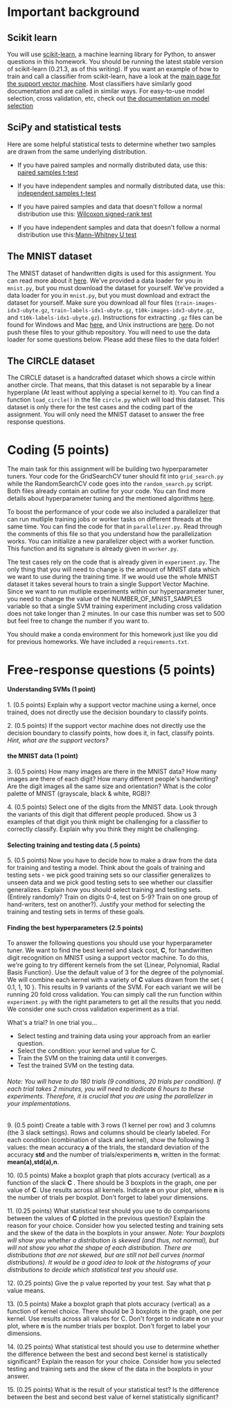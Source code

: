 
# Important background

## Scikit learn

You will use [scikit-learn](http://scikit-learn.org/stable/index.html), a machine learning library for Python, to answer questions in this homework. 
You should be running the latest stable version of scikit-learn (0.21.3, as of this writing).
If you want an example of how to train and call a classifier from scikit-learn, have a look at the [main page for the support vector machine](http://scikit-learn.org/stable/modules/svm.html#multi-class-classification).
Most classifiers have similarly good documentation and are called in similar ways.
For easy-to-use model selection, cross validation, etc, check out [the documentation on model selection](http://scikit-learn.org/stable/model_selection.html#model-selection)

## SciPy and statistical tests
Here are some helpful statistical tests to determine whether two samples are drawn from the same underlying distribution.

* If you have paired samples and normally distributed data, use this: [paired samples t-test](https://docs.scipy.org/doc/scipy/reference/generated/scipy.stats.ttest_rel.html)

* If you have independent samples and normally distributed data, use this: [independent samples t-test](https://docs.scipy.org/doc/scipy/reference/generated/scipy.stats.ttest_ind.html)

* If you have paired samples and data that doesn't follow a normal distribution use this: [Wilcoxon signed-rank test](https://docs.scipy.org/doc/scipy/reference/generated/scipy.stats.wilcoxon.html?highlight=wilcoxon#scipy.stats.wilcoxon)

* If you have independent samples and data that doesn't follow a normal distribution use this:[Mann–Whitney U test](https://docs.scipy.org/doc/scipy/reference/generated/scipy.stats.mannwhitneyu.html?highlight=mannwhitney#scipy.stats.mannwhitneyu)


## The MNIST dataset
The MNIST dataset of handwritten digits is used for this assignment. You can read more about it [here](http://yann.lecun.com/exdb/mnist/). We've provided a data loader for you in `mnist.py`, but you must download the dataset for yourself. We've provided a data loader for you in `mnist.py`, but you must download and extract the dataset for yourself. Make sure you download all four files (`train-images-idx3-ubyte.gz`, `train-labels-idx1-ubyte.gz`, `t10k-images-idx3-ubyte.gz`, and `t10k-labels-idx1-ubyte.gz`). Instructions for extracting `.gz` files can be found for Windows and Mac [here](https://www.wikihow.com/Extract-a-Gz-File), and Unix instructions are [here](https://askubuntu.com/questions/25347/what-command-do-i-need-to-unzip-extract-a-tar-gz-file). Do not push these files to your github repository. You will need to use the data loader for some questions below. Please add these files to the data folder!

## The CIRCLE dataset
The CIRCLE dataset is a handcrafted dataset which shows a circle within another circle. That means, that this dataset is not separable by a linear hyperplane (At least without applying a special kernel to it). You can find a function `load_circle()` in the file `circle.py` which will load this dataset. This dataset is only there for the test cases and the coding part of the assignment. You will only need the MNIST dataset to answer the free response questions.

# Coding (5 points)

The main task for this assignment will be building two hyperparameter tuners. Your code for the GridSearchCV tuner should fit into `grid_search.py` while the RandomSearchCV code goes into the `random_search.py` script. Both files already contain an outline for your code. You can find more details about hyperparameter tuning and the mentioned algorithms [here](https://en.wikipedia.org/wiki/Hyperparameter_optimization).

To boost the performance of your code we also included a parallelizer that can run mutliple training jobs or worker tasks on different threads at the same time. You can find the code for that in `parallelizer.py`. Read through the comments of this file so that you understand how the parallelization works. You can initialize a new parallelizer object with a worker function. This function and its signature is already given in `worker.py`.

The test cases rely on the code that is already given in `experiment.py`. The only thing that you will need to change is the amount of MNIST data which we want to use during the training time. If we would use the whole MNIST dataset it takes several hours to train a single Support Vector Machine. Since we want to run mutliple experiments within our hyperparameter tuner, you need to change the value of the NUMBER_OF_MNIST_SAMPLES variable so that a single SVM training experiment including cross validation does not take longer than 2 minutes. In our case this number was set to 500 but feel free to change the number if you want to.
 
You should make a conda environment for this homework just like you did for previous homeworks. We have included a `requirements.txt`.

# Free-response questions (5 points)

#### Understanding SVMs (1 point)
1\. (0.5 points) Explain why a support vector machine using a kernel, once trained, does not directly use the decision boundary to classify points. 

2\. (0.5 points) If the support vector machine does not directly use the decision boundary to classify points, how does it, in fact, classify points. *Hint, what are the support vectors?*

#### the MNIST data (1 point)
3\. (0.5 points) How many images are there in the MNIST data? How many images are there of each digit? How many different people's handwriting? Are the digit images all the same size and orientation? What is the color palette of MNIST (grayscale, black & white, RGB)?

4\. (0.5 points) Select one of the digits from the MNIST data. Look through the variants of this digit that different people produced. Show us 3 examples of that digit you think might be challenging for a classifier to correctly classify. Explain why you think they might be challenging.

#### Selecting training and testing data  (.5 points)

5\. (0.5 points) Now you have to decide how to make a draw from the data for training and testing a model. Think about the goals of training and testing sets - we pick good training sets so our classifier generalizes to unseen data and we pick good testing sets to see whether our classifier generalizes. Explain how you should select training and testing sets. (Entirely randomly? Train on digits 0-4, test on 5-9? Train on one group of hand-writers, test on another?). Justify your method for selecting the training and testing sets in terms of these goals. 

#### Finding the best hyperparameters (2.5 points)
To answer the following questions you should use your hyperparameter tuner. We want to find the best kernel and slack cost, **C**, for handwritten digit recognition on MNIST using a support vector machine. To do this, we're going to try different kernels from the set {Linear, Polynomial, Radial Basis Function}. Use the default value of 3 for the degree of the polynomial. We will combine each kernel with a variety of **C** values drawn from the set { 0.1, 1, 10 }. This results in 9 variants of the SVM. For each variant we will be running 20 fold cross validation. You can simply call the run function within `experiment.py` with the right parameters to get all the results that you nedd. We consider one such cross validation experiment as a trial.

What's a trial? In one trial you...

- Select testing and training data using your approach from an earlier question.
- Select the condition: your kernel and value for C.
- Train the SVM on the training data until it converges.
- Test the trained SVM on the testing data.

###### Note: You will have to do 180 trials (9 conditions, 20 trials per condition). If each trial takes 2 minutes, you will need to dedicate 6 hours to these experiments. Therefore, it is crucial that you are using the parallelizer in your implementations.

9\. (0.5 point) Create a table with 3 rows (1 kernel per row) and 3 columns (the 3 slack settings). Rows and columns should be clearly labeled. For each condition (combination of slack and kernel), show the following 3 values: the mean accuracy **a** of the trials, the standard deviation of the accuracy **std** and the number of trials/experiments **n**, written in the format: **mean(a),std(a),n**. 

10\. (0.5 points) Make a boxplot graph that plots accuracy (vertical) as a function of the slack **C** . There should be 3 boxplots in the graph, one per value of **C**. Use results across all kernels. Indicate **n** on your plot, where **n** is the number of trials per boxplot. Don't forget to label your dimensions. 

11\. (0.25 points) What statistical test should you use to do comparisons between the values of **C** plotted in the previous question? Explain the reason for your choice. Consider how you selected testing and training sets and the skew of the data in the boxplots in your answer. _Note: Your boxplots will show you whether a distribution is skewed (and thus, not normal), but will not show you what the shape of each distribution. There are distributions that are not skewed, but are still not bell curves (normal distributions). It would be a good idea to look at the histograms of your distributions to decide which statistical test you should use._

12\. (0.25 points) Give the p value reported by your test. Say what that p value means. 

13\. (0.5 points) Make a boxplot graph that plots accuracy (vertical) as a function of kernel choice. There should be 3 boxplots in the graph, one per kernel. Use results across all values for C. Don't forget to indicate **n** on your plot, where **n** is the number trials per boxplot. Don't forget to label your dimensions. 

14\. (0.25 points) What statistical test should you use to determine whether the difference between the best and second best kernel is statistically significant? Explain the reason for your choice. Consider how you selected testing and training sets and the skew of the data in the boxplots in your answer. 

15\. (0.25 points) What is the result of your statistical test? Is the difference between the best and second best value of kernel statistically significant?
